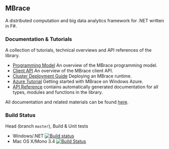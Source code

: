 ## MBrace

A distributed computation and big data analytics framework for .NET written in F#.

### Documentation & Tutorials

A collection of tutorials, technical overviews and API references of the library.

  * [Programming Model](http://www.m-brace.net/programming-model.html) An overview of the MBrace programming model.
  * [Client API](http://www.m-brace.net/client-api.html) An overview of the MBrace client API.
  * [Cluster Deployment Guide](http://www.m-brace.net/runtime-deployment.html) Deploying an MBrace runtime.
  * [Azure Tutorial](http://www.m-brace.net/azure-tutorial.html) Getting started with MBrace on Windows Azure.
  * [API Reference](http://www.m-brace.net/reference/index.html) contains automatically generated documentation for all types, modules and functions in the library.
 
All documentation and related materials can be found [here](http://www.m-brace.net/).

### Build Status

Head (branch `master`), Build & Unit tests

* Windows/.NET [![Build status](https://ci.appveyor.com/api/projects/status/81hmynu7ucjnc6a7/branch/master?svg=true)](https://ci.appveyor.com/project/nessos/mbrace-legacy/branch/master)
* Mac OS X/Mono 3.4 [![Build Status](https://travis-ci.org/mbraceproject/MBrace.Legacy.png?branch=master)](https://travis-ci.org/mbraceproject/MBrace.Legacy/branches)
